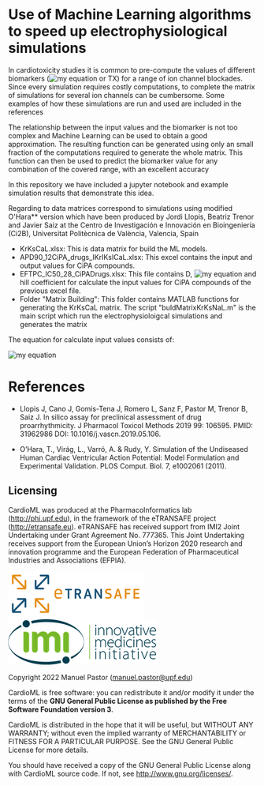 # Use of Machine Learning algorithms to speed up electrophysiological simulations

In cardiotoxicity studies it is common to pre-compute the values of different biomarkers (![my equation](https://latex.codecogs.com/svg.image?APD_{90}) or TX) for a range of ion channel blockades. Since every simulation requires costly computations, to complete the matrix of simulations for several ion channels can be cumbersome. Some examples of how these simulations are run and used are included in the references

The relationship between the input values and the biomarker is not too complex and Machine Learning can be used to obtain a good approximation. The resulting function can be generated using only an small fraction of the computations required to generate the whole matrix. This function can then be used to predict the biomarker value for any combination of the covered range, with an excellent accuracy

In this repository we have included a jupyter notebook and example simulation results that demonstrate this idea. 

Regarding to data matrices correspond to simulations using modified O'Hara** version which have been produced by Jordi Llopis, Beatriz Trenor and Javier Saiz at the Centro de Investigación e Innovación en Bioingeniería (Ci2B), Universitat Politècnica de València, Valencia, Spain

- KrKsCaL.xlsx: This is data matrix for build the ML models.
- APD90_12CiPA_drugs_IKrIKsICaL.xlsx: This excel contains the input and output values for CiPA compounds.
- EFTPC_IC50_28_CiPADrugs.xlsx: This file contains D, ![my equation](https://latex.codecogs.com/svg.image?I&space;C_{50}) and hill coefficient for calculate the input values for CiPA compounds of the previous excel file.
- Folder "Matrix Building": This folder contains MATLAB functions for generating the KrKsCaL matrix. The script "buldMatrixKrKsNaL.m" is the main script which run the electrophysioloigcal simulations and generates the matrix

The equation for calculate input values consists of:

![my equation](https://latex.codecogs.com/svg.image?\text&space;{&space;Input&space;value&space;}=\log&space;_{10}\left(\left[\frac{D}{I&space;C_{50}}\right]^{h}\right))

# References

* Llopis J, Cano J, Gomis-Tena J, Romero L, Sanz F, Pastor M, Trenor B, Saiz J. In silico assay for preclinical assessment of drug proarrhythmicity. J Pharmacol Toxicol Methods 2019 99: 106595. PMID: 31962986 DOI: 10.1016/j.vascn.2019.05.106.

* O’Hara, T., Virág, L., Varró, A. & Rudy, Y. Simulation of the Undiseased Human Cardiac Ventricular Action Potential: Model Formulation and Experimental Validation. PLOS Comput. Biol. 7, e1002061 (2011).

## Licensing

CardioML was produced at the PharmacoInformatics lab (http://phi.upf.edu), in the framework of the eTRANSAFE project (http://etransafe.eu). eTRANSAFE has received support from IMI2 Joint Undertaking under Grant Agreement No. 777365. This Joint Undertaking receives support from the European Union’s Horizon 2020 research and innovation programme and the European Federation of Pharmaceutical Industries and Associations (EFPIA). 

![Alt text](images/eTRANSAFE-logo-git.png?raw=true "eTRANSAFE-logo") ![Alt text](images/imi-logo.png?raw=true "IMI logo")

Copyright 2022 Manuel Pastor (manuel.pastor@upf.edu)

CardioML is free software: you can redistribute it and/or modify it under the terms of the **GNU General Public License as published by the Free Software Foundation version 3**.

CardioML is distributed in the hope that it will be useful, but WITHOUT ANY WARRANTY; without even the implied warranty of
MERCHANTABILITY or FITNESS FOR A PARTICULAR PURPOSE. See the GNU General Public License for more details.

You should have received a copy of the GNU General Public License along with CardioML source code. If not, see <http://www.gnu.org/licenses/>.

